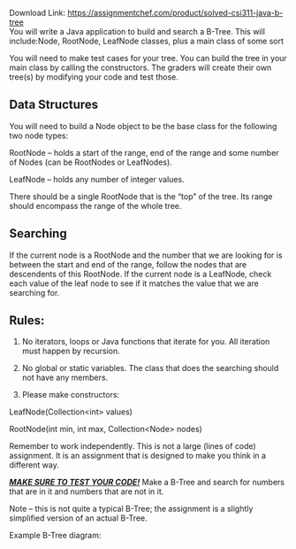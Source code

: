 Download Link: https://assignmentchef.com/product/solved-csi311-java-b-tree
<br>
You will write a Java application to build and search a B-Tree. This will include:Node, RootNode, LeafNode classes, plus a main class of some sort

You will need to make test cases for your tree. You can build the tree in your main class by calling the constructors. The graders will create their own tree(s) by modifying your code and test those.

<h2>Data Structures</h2>

You will need to build a Node object to be the base class for the following two node types:

RootNode – holds a start of the range, end of the range and some number of Nodes (can be RootNodes or LeafNodes).

LeafNode – holds any number of integer values.




There should be a single RootNode that is the “top” of the tree. Its range should encompass the range of the whole tree.




<h2>Searching</h2>

If the current node is a RootNode and the number that we are looking for is between the start and end of the range, follow the nodes that are descendents of this RootNode. If the current node is a LeafNode, check each value of the leaf node to see if it matches the value that we are searching for.




<h2>Rules:</h2>

1) No iterators, loops or Java functions that iterate for you. All iteration must happen by recursion.

2) No global or static variables. The class that does the searching should not have any members.

3) Please make constructors:

LeafNode(Collection&lt;int&gt; values)

RootNode(int min, int max, Collection&lt;Node&gt; nodes)

Remember to work independently. This is not a large (lines of code) assignment. It is an assignment that is designed to make you think in a different way.




<strong><em><u>MAKE SURE TO TEST YOUR CODE!</u></em></strong> Make a B-Tree and search for numbers that are in it and numbers that are not in it.




Note – this is not quite a typical B-Tree; the assignment is a slightly simplified version of an actual B-Tree.




Example B-Tree diagram: